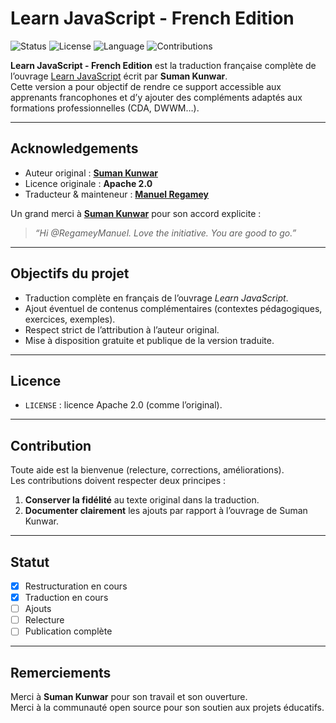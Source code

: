 # Learn JavaScript - French Edition

![Status](https://img.shields.io/badge/status-translation_in_progress-yellow)
![License](https://img.shields.io/badge/license-Apache%202.0-blue)
![Language](https://img.shields.io/badge/language-French-green)
![Contributions](https://img.shields.io/badge/contributions-welcome-brightgreen)

**Learn JavaScript - French Edition** est la traduction française complète de l’ouvrage [Learn JavaScript](https://github.com/sumn2u/learn-javascript) écrit par **Suman Kunwar**.  
Cette version a pour objectif de rendre ce support accessible aux apprenants francophones et d’y ajouter des compléments adaptés aux formations professionnelles (CDA, DWWM…).

---

## Acknowledgements

- Auteur original : **[Suman Kunwar](https://github.com/sumn2u)**  
- Licence originale : **Apache 2.0**  
- Traducteur & mainteneur : **[Manuel Regamey](https://github.com/RegameyManuel)**  

Un grand merci à **[Suman Kunwar](https://github.com/sumn2u)** pour son accord explicite :  
> *“Hi @RegameyManuel. Love the initiative. You are good to go.”*

---

## Objectifs du projet

- Traduction complète en français de l’ouvrage *Learn JavaScript*.  
- Ajout éventuel de contenus complémentaires (contextes pédagogiques, exercices, exemples).  
- Respect strict de l’attribution à l’auteur original.  
- Mise à disposition gratuite et publique de la version traduite.  

---

## Licence

- `LICENSE` : licence Apache 2.0 (comme l’original).  

---

## Contribution

Toute aide est la bienvenue (relecture, corrections, améliorations).  
Les contributions doivent respecter deux principes :  

1. **Conserver la fidélité** au texte original dans la traduction.  
2. **Documenter clairement** les ajouts par rapport à l’ouvrage de Suman Kunwar.  

---

## Statut

- [x] Restructuration en cours  
- [x] Traduction en cours  
- [ ] Ajouts  
- [ ] Relecture  
- [ ] Publication complète  

---

## Remerciements

Merci à **Suman Kunwar** pour son travail et son ouverture.  
Merci à la communauté open source pour son soutien aux projets éducatifs.  

